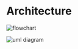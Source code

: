 # Architecture

![flowchart](https://user-images.githubusercontent.com/89584926/132527034-6afc4684-ef1e-4072-a042-8e3b62edecda.png)


![uml diagram](https://user-images.githubusercontent.com/89584926/132527049-382738bf-056d-4f81-a69f-90d783b80cf2.png)

